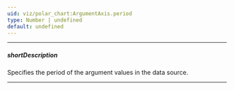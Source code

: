 ```yaml
---
uid: viz/polar_chart:ArgumentAxis.period
type: Number | undefined
default: undefined
---
```

---
##### shortDescription
Specifies the period of the argument values in the data source.

---
